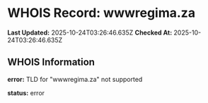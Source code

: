 # WHOIS Record: wwwregima.za

**Last Updated:** 2025-10-24T03:26:46.635Z
**Checked At:** 2025-10-24T03:26:46.635Z

## WHOIS Information

**error:** TLD for "wwwregima.za" not supported

**status:** error

